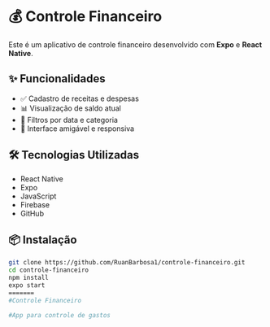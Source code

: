 # 💰 Controle Financeiro

Este é um aplicativo de controle financeiro desenvolvido com **Expo** e **React Native**.

## ✨ Funcionalidades

- ✅ Cadastro de receitas e despesas  
- 📊 Visualização de saldo atual  
- 📅 Filtros por data e categoria  
- 📱 Interface amigável e responsiva  

## 🛠 Tecnologias Utilizadas

- React Native  
- Expo  
- JavaScript  
- Firebase  
- GitHub  

## 📦 Instalação

```bash
git clone https://github.com/RuanBarbosa1/controle-financeiro.git
cd controle-financeiro
npm install
expo start
=======
#Controle Financeiro 

#App para controle de gastos

